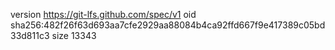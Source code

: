 version https://git-lfs.github.com/spec/v1
oid sha256:482f26f63d693aa7cfe2929aa88084b4ca92ffd667f9e417389c05bd33d811c3
size 13343
